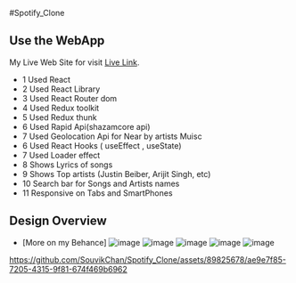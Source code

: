 #Spotify_Clone
## Use the WebApp
My Live Web Site for visit [Live Link](https://lyriscs.netlify.app/).

* 1 Used React 
* 2 Used React Library
* 3 Used React Router dom
* 4 Used Redux toolkit
* 5 Used Redux thunk
* 6 Used Rapid Api(shazamcore api)
* 7 Used Geolocation Api for Near by artists Muisc
* 6 Used React Hooks ( useEffect , useState)
* 7 Used Loader effect
* 8 Shows Lyrics of songs
* 9 Shows Top artists (Justin Beiber, Arijit Singh, etc)
* 10 Search bar for Songs and Artists names
* 11 Responsive on Tabs and SmartPhones

## Design Overview
- [More on my Behance]
![image](https://user-images.githubusercontent.com/89825678/192951004-e9e4d90c-d626-4847-95ad-b75b5bbf81bb.png)
![image](https://user-images.githubusercontent.com/89825678/192951210-a496fbb7-b821-46c3-90d3-c7baf73a5424.png)
![image](https://user-images.githubusercontent.com/89825678/192951344-3467b08b-6f83-4ab1-af59-363a797c5609.png)
![image](https://user-images.githubusercontent.com/89825678/192951464-2729677d-a7ae-47c2-aa53-8d43a7cb6d38.png)
![image](https://user-images.githubusercontent.com/89825678/192951960-5a9780e5-e6cb-4dff-b08d-b6f7c0c29820.png)



https://github.com/SouvikChan/Spotify_Clone/assets/89825678/ae9e7f85-7205-4315-9f81-674f469b6962


